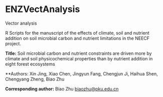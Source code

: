 # ENZVectAnalysis

Vector analysis

R Scripts for the manuscript of the effects of climate, soil and nutrient addition on soil microbial carbon and nutrient limitations in the NEECF project.

**Title:** Soil microbial carbon and nutrient constraints are driven more by climate and soil physicochemical properties than by nutrient addition in eight forest ecosystems  

**Authors: Xin Jing, Xiao Chen, Jingyun Fang, Chengjun Ji, Haihua Shen, Chengyang Zheng, Biao Zhu

**Corresponding author:** Biao Zhu <biaozhu@pku.edu.cn>
